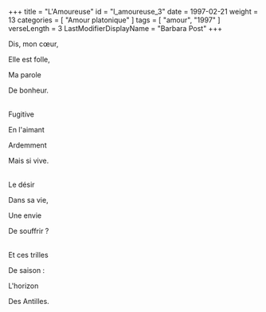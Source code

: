 +++
title = "L'Amoureuse"
id = "l_amoureuse_3"
date = 1997-02-21
weight = 13
categories = [ "Amour platonique" ]
tags = [ "amour", "1997" ]
verseLength = 3
LastModifierDisplayName = "Barbara Post"
+++

Dis, mon cœur,

Elle est folle,

Ma parole

De bonheur.

 \
Fugitive

En l'aimant

Ardemment

Mais si vive.

 \
Le désir

Dans sa vie,

Une envie

De souffrir ?

 \
Et ces trilles

De saison :

L'horizon

Des Antilles.
